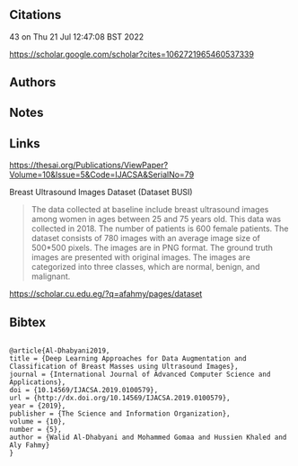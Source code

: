 # 
## Citations

43
on Thu 21 Jul 12:47:08 BST 2022

https://scholar.google.com/scholar?cites=1062721965460537339

## Authors 

## Notes

## Links 

https://thesai.org/Publications/ViewPaper?Volume=10&Issue=5&Code=IJACSA&SerialNo=79


Breast Ultrasound Images Dataset (Dataset BUSI)
> The data collected at baseline include breast ultrasound images among women in ages between 25 and 75 years old. This data was collected in 2018. The number of patients is 600 female patients. The dataset consists of 780 images with an average image size of 500*500 pixels. The images are in PNG format. The ground truth images are presented with original images. The images are categorized into three classes, which are normal, benign, and malignant.

https://scholar.cu.edu.eg/?q=afahmy/pages/dataset

## Bibtex 

```

@article{Al-Dhabyani2019,
title = {Deep Learning Approaches for Data Augmentation and Classification of Breast Masses using Ultrasound Images},
journal = {International Journal of Advanced Computer Science and Applications},
doi = {10.14569/IJACSA.2019.0100579},
url = {http://dx.doi.org/10.14569/IJACSA.2019.0100579},
year = {2019},
publisher = {The Science and Information Organization},
volume = {10},
number = {5},
author = {Walid Al-Dhabyani and Mohammed Gomaa and Hussien Khaled and Aly Fahmy}
} 

```

